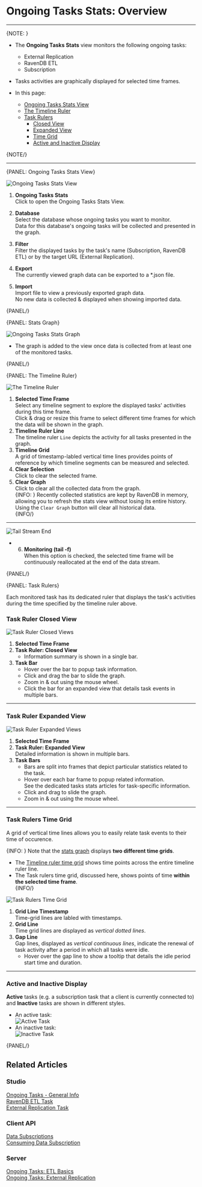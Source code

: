 ﻿# Ongoing Tasks Stats: Overview
---

{NOTE: }

* The **Ongoing Tasks Stats** view monitors the following ongoing tasks:  
   * External Replication  
   * RavenDB ETL  
   * Subscription  
* Tasks activities are graphically displayed for selected time frames.  

* In this page:  
   * [Ongoing Tasks Stats View](../../../../studio/database/stats/ongoing-tasks-stats/overview#ongoing-tasks-stats-view)  
   * [The Timeline Ruler](../../../../studio/database/stats/ongoing-tasks-stats/overview#the-timeline-ruler)  
   * [Task Rulers](../../../../studio/database/stats/ongoing-tasks-stats/overview#task-rulers)  
      * [Closed View](../../../../studio/database/stats/ongoing-tasks-stats/overview#task-ruler-closed-view)  
      * [Expanded View](../../../../studio/database/stats/ongoing-tasks-stats/overview#task-ruler-expanded-view)  
      * [Time Grid](../../../../studio/database/stats/ongoing-tasks-stats/overview#task-rulers-time-grid)  
      * [Active and Inactive Display](../../../../studio/database/stats/ongoing-tasks-stats/overview#active-and-inactive-display)  

{NOTE/}

---

{PANEL: Ongoing Tasks Stats View}

![Ongoing Tasks Stats View](images/stats-view-01-ongoing-tasks-stats-view.png "Ongoing Tasks Stats View")

1. **Ongoing Tasks Stats**  
   Click to open the Ongoing Tasks Stats View.  

2. **Database**  
   Select the database whose ongoing tasks you want to monitor.  
   Data for this database's ongoing tasks will be collected and presented in the graph.  

3. **Filter**  
   Filter the displayed tasks by the task's name (Subscription, RavenDB ETL) 
   or by the target URL (External Replication).  

4. **Export**  
   The currently viewed graph data can be exported to a *.json file.  

5. **Import**  
   Import file to view a previously exported graph data.  
   No new data is collected & displayed when showing imported data.  

{PANEL/}

{PANEL: Stats Graph}

![Ongoing Tasks Stats Graph](images/stats-view-02-rulers-and-bars.png "Ongoing Tasks Stats Graph")

* The graph is added to the view once data is collected from at least one of the monitored tasks.  

{PANEL/}

{PANEL: The Timeline Ruler}

![The Timeline Ruler](images/stats-view-03-selection-and-clear-buttons.png "The Timeline Ruler")

1. **Selected Time Frame**  
   Select any timeline segment to explore the displayed tasks' activities during this time frame.  
   Click & drag or resize this frame to select different time frames for which the data will be shown in the graph.  
2. **Timeline Ruler Line**  
   The timeline ruler `Line` depicts the activity for all tasks presented in the graph.  
3. **Timeline Grid**  
   A grid of timestamp-labled vertical time lines provides points of reference by which 
   timeline segments can be measured and selected.  
4. **Clear Selection**  
   Click to clear the selected frame.  
5. **Clear Graph**  
   Click to clear all the collected data from the graph.  
   {INFO: }
   Recently collected statistics are kept by RavenDB in memory, allowing you to 
   refresh the stats view without losing its entire history.  
   Using the `Clear Graph` button will clear all historical data.  
   {INFO/}

---

![Tail Stream End](images/stats-view-04-monitor-tail.png "Tail Stream End")

* 6. **Monitoring (tail -f)**  
  When this option is checked, the selected time frame will be continuously reallocated at the end of the data stream.  

{PANEL/}

{PANEL: Task Rulers}

Each monitored task has its dedicated ruler that displays the task's activities 
during the time specified by the timeline ruler above.  

### Task Ruler Closed View

![Task Ruler Closed Views](images/stats-view-05-task-rulers-closed-views.png "Task Ruler Closed Views")

1. **Selected Time Frame**  
2. **Task Ruler: Closed View**  
     * Information summary is shown in a single bar.  
3. **Task Bar**  
     * Hover over the bar to popup task information.  
     * Click and drag the bar to slide the graph.  
     * Zoom in & out using the mouse wheel.  
     * Click the bar for an expanded view that details task events in multiple bars.  

---

### Task Ruler Expanded View

![Task Ruler Expanded Views](images/stats-view-06-task-rulers-expanded-views.png "Task Ruler Expanded Views")

1. **Selected Time Frame**  
2. **Task Ruler: Expanded View**  
   Detailed information is shown in multiple bars.  
3. **Task Bars**  
    * Bars are split into frames that depict particular statistics related to the task.  
    * Hover over each bar frame to popup related information.  
      See the dedicated tasks stats articles for task-specific information.  
    * Click and drag to slide the graph.  
    * Zoom in & out using the mouse wheel.  

---

### Task Rulers Time Grid

A grid of vertical time lines allows you to easily relate task events to their time of occurence.  

{INFO: }
Note that the [stats graph](../../../../studio/database/stats/ongoing-tasks-stats/overview#stats-graph) 
displays **two different time grids**.  

* The [Timeline ruler time grid](../../../../studio/database/stats/ongoing-tasks-stats/overview#the-timeline-ruler) 
  shows time points across the entire timeline ruler line.  
* The Task rulers time grid, discussed here, shows points of time 
  **within the selected time frame**.  
{INFO/}

![Task Rulers Time Grid](images/stats-view-task-rulers-time-grid.png "Task Rulers Time Grid")

1. **Grid Line Timestamp**  
   Time-grid lines are labled with timestamps.  
2. **Grid Line**  
   Time grid lines are displayed as *vertical dotted lines*.  
3. **Gap Line**  
   Gap lines, displayed as *vertical continuous lines*, indicate the renewal 
   of task activity after a period in which all tasks were idle.  
    * Hover over the gap line to show a tooltip that details the idle period 
      start time and duration.  

---

### Active and Inactive Display

**Active** tasks (e.g. a subscription task that a client is currently connected to) 
and **Inactive** tasks are shown in different styles.  

* An active task:  
  ![Active Task](images/stats-view-active-task.png "Active Task")
* An inactive task:  
  ![Inactive Task](images/stats-view-inactive-task.png "Inactive Task")


{PANEL/}


## Related Articles  

### Studio  
[Ongoing Tasks - General Info](../../../../studio/database/tasks/ongoing-tasks/general-info)  
[RavenDB ETL Task](../../../../studio/database/tasks/ongoing-tasks/ravendb-etl-task)  
[External Replication Task](../../../../studio/database/tasks/ongoing-tasks/external-replication-task)  
### Client API  
[Data Subscriptions](../../../../client-api/data-subscriptions/what-are-data-subscriptions)  
[Consuming Data Subscription](../../../../client-api/data-subscriptions/consumption/how-to-consume-data-subscription)  

### Server  
[Ongoing Tasks: ETL Basics](../../../../server/ongoing-tasks/etl/basics#ongoing-tasks-etl-basics)  
[Ongoing Tasks: External Replication](../../../../server/ongoing-tasks/external-replication)  
